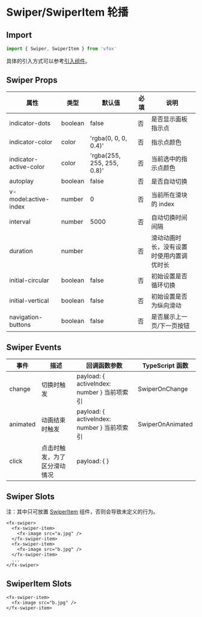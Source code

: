 # Swiper/SwiperItem 轮播

## Import

```JavaScript
import { Swiper, SwiperItem } from 'vfox'
```

具体的引入方式可以参考[引入组件](../guide/import.md)。

## Swiper Props

| 属性                   | 类型    | 默认值                     | 必填 | 说明                                     |
| ---------------------- | ------- | -------------------------- | ---- | ---------------------------------------- |
| indicator-dots         | boolean | false                      | 否   | 是否显示面板指示点                       |
| indicator-color        | color   | 'rgba(0, 0, 0, 0.4)'       | 否   | 指示点颜色                               |
| indicator-active-color | color   | 'rgba(255, 255, 255, 0.8)' | 否   | 当前选中的指示点颜色                     |
| autoplay               | boolean | false                      | 否   | 是否自动切换                             |
| v-model:active-index   | number  | 0                          | 否   | 当前所在滑块的 index                     |
| interval               | number  | 5000                       | 否   | 自动切换时间间隔                         |
| duration               | number  |                            | 否   | 滑动动画时长，没有设置时使用内置调优时长 |
| initial-circular       | boolean | false                      | 否   | 初始设置是否循环切换                     |
| initial-vertical       | boolean | false                      | 否   | 初始设置是否为纵向滑动                   |
| navigation-buttons     | boolean | false                      | 否   | 是否展示上一页/下一页按钮                |

## Swiper Events

| 事件     | 描述                         | 回调函数参数                                | TypeScript 函数  |
| -------- | ---------------------------- | ------------------------------------------- | ---------------- |
| change   | 切换时触发                   | payload: { activeIndex: number } 当前项索引 | SwiperOnChange   |
| animated | 动画结束时触发               | payload: { activeIndex: number } 当前项索引 | SwiperOnAnimated |
| click    | 点击时触发，为了区分滑动情况 | payload: { }                                |                  |

## Swiper Slots

注：其中只可放置 [SwiperItem](./Swiper.md#swiperitem-slots) 组件，否则会导致未定义的行为。

```Vue
<fx-swiper>
  <fx-swiper-item>
    <fx-image src="a.jpg" />
  </fx-swiper-item>
  <fx-swiper-item>
    <fx-image src="b.jpg" />
  </fx-swiper-item>
  ...
</fx-swiper>
```

## SwiperItem Slots

```Vue
<fx-swiper-item>
  <fx-image src="b.jpg" />
</fx-swiper-item>
```
